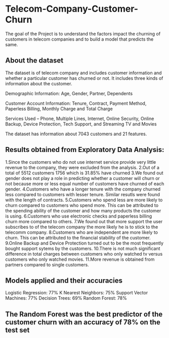# Telecom-Company-Customer-Churn
The goal of the Project is to understand the factors impact the churning of customers in telecom companies and to build a model that predicts the same.

## About the dataset

The dataset is of telecom company and includes customer information and whether a particular customer has churned or not. It includes three kinds of information about the customer.

Demographic Information: Age, Gender, Partner, Dependents

Customer Account Information: Tenure, Contract, Payment Method, Paperless Billing, Monthly Charge and Total Charge

Services Used – Phone, Multiple Lines, Internet, Online Security, Online Backup, Device Protection, Tech Support, and Streaming TV and Movies

The dataset has information about 7043 customers and 21 features.

## Results obtained from Exploratory Data Analysis:

1.Since the customers who do not use internet service provide very little revenue to the company, they were excluded from the analysis.
2.Out of a total of 5512 customers 1756 which is 31.85% have churned
3.We found out gender does not play a role in predicting whether a customer will churn or not because more or less equal number of customers have churned of each gender.
4.Customers who have a longer tenure with the company churned less compared to customers with lesser tenure. Similar resutls were found with the length of contracts.
5.Customers who spend less are more likely to churn compared to customers who spend more. This can be attributed to the spending ability of the customer and how many products the   customer is using.
6.Customers who use electronic checks and paperless billing churn more compared to others.
7.We found out that more support the user subscribes to of the telecom company the more likely he is to stick to the telecomm company.
8.Customers who are independent are more likely to churn. This can be attributed to the financial stability of the customer.
9.Online Backup and Device Protection turned out to be the most frequently bought support sytems by the customers.
10.There is not much significant difference in total charges between customers who only watched tv versus customers who only watched movies.
11.More revenue is obtained from partners compared to single customers.

## Models applied and their accuracies

Logistic Regression: 77%
K Nearest Neighbors: 75%
Support Vector Machines: 77%
Decision Trees: 69%
Random Forest: 78%

## The Random Forest was the best predictor of the customer churn with an accuracy of 78% on the test set
